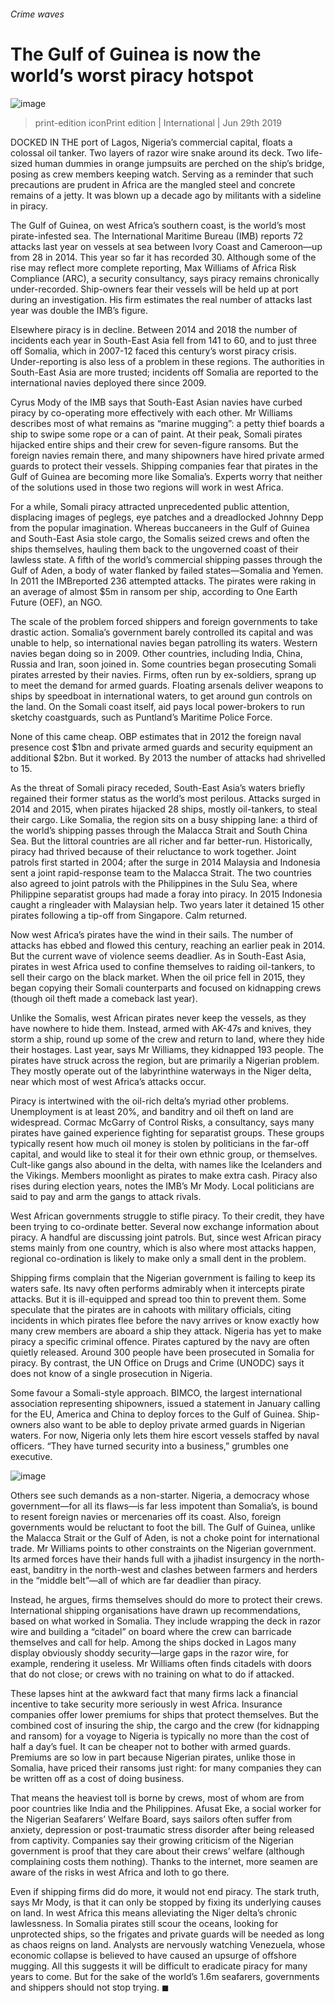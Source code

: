 ###### Crime waves
# The Gulf of Guinea is now the world’s worst piracy hotspot 
![image](images/20190629_IRP001_0.jpg) 
> print-edition iconPrint edition | International | Jun 29th 2019 
DOCKED IN THE port of Lagos, Nigeria’s commercial capital, floats a colossal oil tanker. Two layers of razor wire snake around its deck. Two life-sized human dummies in orange jumpsuits are perched on the ship’s bridge, posing as crew members keeping watch. Serving as a reminder that such precautions are prudent in Africa are the mangled steel and concrete remains of a jetty. It was blown up a decade ago by militants with a sideline in piracy. 
The Gulf of Guinea, on west Africa’s southern coast, is the world’s most pirate-infested sea. The International Maritime Bureau (IMB) reports 72 attacks last year on vessels at sea between Ivory Coast and Cameroon—up from 28 in 2014. This year so far it has recorded 30. Although some of the rise may reflect more complete reporting, Max Williams of Africa Risk Compliance (ARC), a security consultancy, says piracy remains chronically under-recorded. Ship-owners fear their vessels will be held up at port during an investigation. His firm estimates the real number of attacks last year was double the IMB’s figure. 
Elsewhere piracy is in decline. Between 2014 and 2018 the number of incidents each year in South-East Asia fell from 141 to 60, and to just three off Somalia, which in 2007-12 faced this century’s worst piracy crisis. Under-reporting is also less of a problem in these regions. The authorities in South-East Asia are more trusted; incidents off Somalia are reported to the international navies deployed there since 2009. 
Cyrus Mody of the IMB says that South-East Asian navies have curbed piracy by co-operating more effectively with each other. Mr Williams describes most of what remains as “marine mugging”: a petty thief boards a ship to swipe some rope or a can of paint. At their peak, Somali pirates hijacked entire ships and their crew for seven-figure ransoms. But the foreign navies remain there, and many shipowners have hired private armed guards to protect their vessels. Shipping companies fear that pirates in the Gulf of Guinea are becoming more like Somalia’s. Experts worry that neither of the solutions used in those two regions will work in west Africa. 
For a while, Somali piracy attracted unprecedented public attention, displacing images of peglegs, eye patches and a dreadlocked Johnny Depp from the popular imagination. Whereas buccaneers in the Gulf of Guinea and South-East Asia stole cargo, the Somalis seized crews and often the ships themselves, hauling them back to the ungoverned coast of their lawless state. A fifth of the world’s commercial shipping passes through the Gulf of Aden, a body of water flanked by failed states—Somalia and Yemen. In 2011 the IMBreported 236 attempted attacks. The pirates were raking in an average of almost $5m in ransom per ship, according to One Earth Future (OEF), an NGO. 
The scale of the problem forced shippers and foreign governments to take drastic action. Somalia’s government barely controlled its capital and was unable to help, so international navies began patrolling its waters. Western navies began doing so in 2009. Other countries, including India, China, Russia and Iran, soon joined in. Some countries began prosecuting Somali pirates arrested by their navies. Firms, often run by ex-soldiers, sprang up to meet the demand for armed guards. Floating arsenals deliver weapons to ships by speedboat in international waters, to get around gun controls on the land. On the Somali coast itself, aid pays local power-brokers to run sketchy coastguards, such as Puntland’s Maritime Police Force. 
None of this came cheap. OBP estimates that in 2012 the foreign naval presence cost $1bn and private armed guards and security equipment an additional $2bn. But it worked. By 2013 the number of attacks had shrivelled to 15. 
As the threat of Somali piracy receded, South-East Asia’s waters briefly regained their former status as the world’s most perilous. Attacks surged in 2014 and 2015, when pirates hijacked 28 ships, mostly oil-tankers, to steal their cargo. Like Somalia, the region sits on a busy shipping lane: a third of the world’s shipping passes through the Malacca Strait and South China Sea. But the littoral countries are all richer and far better-run. Historically, piracy had thrived because of their reluctance to work together. Joint patrols first started in 2004; after the surge in 2014 Malaysia and Indonesia sent a joint rapid-response team to the Malacca Strait. The two countries also agreed to joint patrols with the Philippines in the Sulu Sea, where Philippine separatist groups had made a foray into piracy. In 2015 Indonesia caught a ringleader with Malaysian help. Two years later it detained 15 other pirates following a tip-off from Singapore. Calm returned. 
Now west Africa’s pirates have the wind in their sails. The number of attacks has ebbed and flowed this century, reaching an earlier peak in 2014. But the current wave of violence seems deadlier. As in South-East Asia, pirates in west Africa used to confine themselves to raiding oil-tankers, to sell their cargo on the black market. When the oil price fell in 2015, they began copying their Somali counterparts and focused on kidnapping crews (though oil theft made a comeback last year). 
Unlike the Somalis, west African pirates never keep the vessels, as they have nowhere to hide them. Instead, armed with AK-47s and knives, they storm a ship, round up some of the crew and return to land, where they hide their hostages. Last year, says Mr Williams, they kidnapped 193 people. The pirates have struck across the region, but are primarily a Nigerian problem. They mostly operate out of the labyrinthine waterways in the Niger delta, near which most of west Africa’s attacks occur. 
Piracy is intertwined with the oil-rich delta’s myriad other problems. Unemployment is at least 20%, and banditry and oil theft on land are widespread. Cormac McGarry of Control Risks, a consultancy, says many pirates have gained experience fighting for separatist groups. These groups typically resent how much oil money is stolen by politicians in the far-off capital, and would like to steal it for their own ethnic group, or themselves. Cult-like gangs also abound in the delta, with names like the Icelanders and the Vikings. Members moonlight as pirates to make extra cash. Piracy also rises during election years, notes the IMB’s Mr Mody. Local politicians are said to pay and arm the gangs to attack rivals. 
West African governments struggle to stifle piracy. To their credit, they have been trying to co-ordinate better. Several now exchange information about piracy. A handful are discussing joint patrols. But, since west African piracy stems mainly from one country, which is also where most attacks happen, regional co-ordination is likely to make only a small dent in the problem. 
Shipping firms complain that the Nigerian government is failing to keep its waters safe. Its navy often performs admirably when it intercepts pirate attacks. But it is ill-equipped and spread too thin to prevent them. Some speculate that the pirates are in cahoots with military officials, citing incidents in which pirates flee before the navy arrives or know exactly how many crew members are aboard a ship they attack. Nigeria has yet to make piracy a specific criminal offence. Pirates captured by the navy are often quietly released. Around 300 people have been prosecuted in Somalia for piracy. By contrast, the UN Office on Drugs and Crime (UNODC) says it does not know of a single prosecution in Nigeria. 
Some favour a Somali-style approach. BIMCO, the largest international association representing shipowners, issued a statement in January calling for the EU, America and China to deploy forces to the Gulf of Guinea. Ship-owners also want to be able to deploy private armed guards in Nigerian waters. For now, Nigeria only lets them hire escort vessels staffed by naval officers. “They have turned security into a business,” grumbles one executive. 
![image](images/20190629_IRM952.png) 
Others see such demands as a non-starter. Nigeria, a democracy whose government—for all its flaws—is far less impotent than Somalia’s, is bound to resent foreign navies or mercenaries off its coast. Also, foreign governments would be reluctant to foot the bill. The Gulf of Guinea, unlike the Malacca Strait or the Gulf of Aden, is not a choke point for international trade. Mr Williams points to other constraints on the Nigerian government. Its armed forces have their hands full with a jihadist insurgency in the north-east, banditry in the north-west and clashes between farmers and herders in the “middle belt”—all of which are far deadlier than piracy. 
Instead, he argues, firms themselves should do more to protect their crews. International shipping organisations have drawn up recommendations, based on what worked in Somalia. They include wrapping the deck in razor wire and building a “citadel” on board where the crew can barricade themselves and call for help. Among the ships docked in Lagos many display obviously shoddy security—large gaps in the razor wire, for example, rendering it useless. Mr Williams often finds citadels with doors that do not close; or crews with no training on what to do if attacked. 
These lapses hint at the awkward fact that many firms lack a financial incentive to take security more seriously in west Africa. Insurance companies offer lower premiums for ships that protect themselves. But the combined cost of insuring the ship, the cargo and the crew (for kidnapping and ransom) for a voyage to Nigeria is typically no more than the cost of half a day’s fuel. It can be cheaper not to bother with armed guards. Premiums are so low in part because Nigerian pirates, unlike those in Somalia, have priced their ransoms just right: for many companies they can be written off as a cost of doing business. 
That means the heaviest toll is borne by crews, most of whom are from poor countries like India and the Philippines. Afusat Eke, a social worker for the Nigerian Seafarers’ Welfare Board, says sailors often suffer from anxiety, depression or post-traumatic stress disorder after being released from captivity. Companies say their growing criticism of the Nigerian government is proof that they care about their crews’ welfare (although complaining costs them nothing). Thanks to the internet, more seamen are aware of the risks in west Africa and loth to go there. 
Even if shipping firms did do more, it would not end piracy. The stark truth, says Mr Mody, is that it can only be stopped by fixing its underlying causes on land. In west Africa this means alleviating the Niger delta’s chronic lawlessness. In Somalia pirates still scour the oceans, looking for unprotected ships, so the frigates and private guards will be needed as long as chaos reigns on land. Analysts are nervously watching Venezuela, whose economic collapse is believed to have caused an upsurge of offshore mugging. All this suggests it will be difficult to eradicate piracy for many years to come. But for the sake of the world’s 1.6m seafarers, governments and shippers should not stop trying. ◼ 

